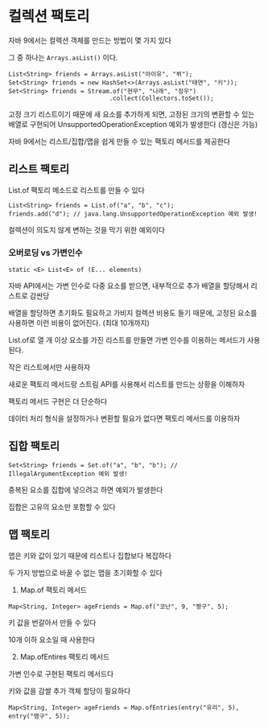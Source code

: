 # 컬렉션 팩토리

자바 9에서는 컬렉션 객체를 만드는 방법이 몇 가지 있다

그 중 하나는 `Arrays.asList()` 이다.

```
List<String> friends = Arrays.asList("아이유", "뷔");
Set<String> friends = new HashSet<>(Arrays.asList("태연", "키"));
Set<String> friends = Stream.of("현무", "나래", "장우")
							.collect(Collectors.toSet());
```

고정 크기 리스트이기 때문에 새 요소를 추가하게 되면, 고정된 크기의 변환할 수 있는 배열로 구현되어 UnsupportedOperationException 예외가 발생한다 (갱신은 가능)


자바 9에서는 리스트/집합/맵을 쉽게 만들 수 있는 팩토리 메서드를 제공한다

## 리스트 팩토리

List.of 팩토리 메소드로 리스트를 만들 수 있다

```
List<String> friends = List.of("a", "b", "c");
friends.add("d"); // java.lang.UnsupportedOperationException 예외 발생!
```

컬렉션이 의도치 않게 변하는 것을 막기 위한 예외이다

### 오버로딩 vs 가변인수

```
static <E> List<E> of (E... elements)
```

자바 API에서는 가변 인수로 다중 요소를 받으면, 내부적으로 추가 배열을 할당해서 리스트로 감싼당

배열을 할당하면 초기화도 필요하고 가비지 컬렉션 비용도 들기 때문에, 고정된 요소를 사용하면 이런 비용이 없어진다. (최대 10개까지)

List.of로 열 개 이상 요소를 가진 리스트를 만들면 가변 인수를 이용하는 메서드가 사용된다.

작은 리스트에서만 사용하자


새로운 팩토리 메서드랑 스트림 API를 사용해서 리스트를 만드는 상황을 이해하자

팩토리 메서드 구현은 더 단순하다

데이터 처리 형식을 설정하거나 변환할 필요가 없다면 팩토리 메서드를 이용하자


## 집합 팩토리

```
Set<String> friends = Set.of("a", "b", "b"); // IllegalArgumentException 예외 발생!
```

중복된 요소를 집합에 넣으려고 하면 예외가 발생한다

집합은 고유의 요소만 포함할 수 있다

## 맵 팩토리

맵은 키와 값이 있기 때문에 리스트나 집합보다 복잡하다

두 가지 방법으로 바꿀 수 없는 맵을 초기화할 수 있다

1. Map.of 팩토리 메서드

```
Map<String, Integer> ageFriends = Map.of("코난", 9, "짱구", 5);
```

키 값을 번갈아서 만들 수 있다

10개 이하 요소일 때 사용한다

2. Map.ofEntires 팩토리 메서드

가변 인수로 구현된 팩토리 메서드다

키와 값을 감쌀 추가 객체 할당이 필요하다

```
Map<String, Integer> ageFriends = Map.ofEntries(entry("유리", 5), entry("맹구", 5));
```